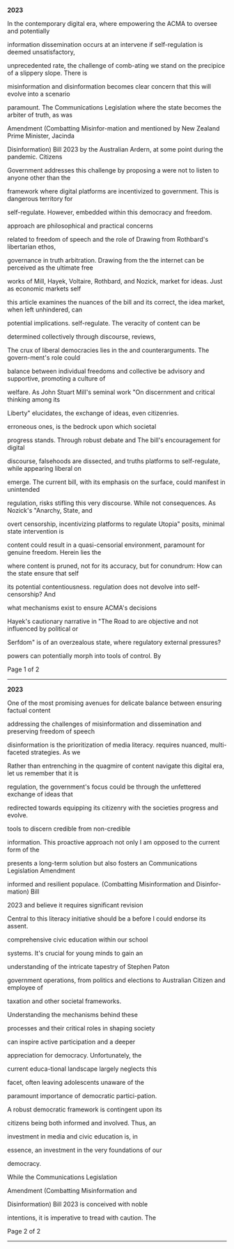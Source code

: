 **2023**

In the contemporary digital era, where empowering the ACMA to oversee and potentially

information dissemination occurs at an intervene if self-regulation is deemed unsatisfactory,

unprecedented rate, the challenge of comb-ating we stand on the precipice of a slippery slope. There is

misinformation and disinformation becomes clear concern that this will evolve into a scenario

paramount. The Communications Legislation where the state becomes the arbiter of truth, as was

Amendment (Combatting Misinfor-mation and mentioned by New Zealand Prime Minister, Jacinda

Disinformation) Bill 2023 by the Australian Ardern, at some point during the pandemic. Citizens

Government addresses this challenge by proposing a were not to listen to anyone other than the

framework where digital platforms are incentivized to government. This is dangerous territory for

self-regulate. However, embedded within this democracy and freedom.

approach are philosophical and practical concerns

related to freedom of speech and the role of Drawing from Rothbard's libertarian ethos,

governance in truth arbitration. Drawing from the the internet can be perceived as the ultimate free

works of Mill, Hayek, Voltaire, Rothbard, and Nozick, market for ideas. Just as economic markets self­

this article examines the nuances of the bill and its correct, the idea market, when left unhindered, can

potential implications. self-regulate. The veracity of content can be

determined collectively through discourse, reviews,

The crux of liberal democracies lies in the and counterarguments. The govern-ment's role could

balance between individual freedoms and collective be advisory and supportive, promoting a culture of

welfare. As John Stuart Mill's seminal work "On discernment and critical thinking among its

Liberty" elucidates, the exchange of ideas, even citizenries.

erroneous ones, is the bedrock upon which societal

progress stands. Through robust debate and The bill's encouragement for digital

discourse, falsehoods are dissected, and truths platforms to self-regulate, while appearing liberal on

emerge. The current bill, with its emphasis on the surface, could manifest in unintended

regulation, risks stifling this very discourse. While not consequences. As Nozick's "Anarchy, State, and

overt censorship, incentivizing platforms to regulate Utopia" posits, minimal state intervention is

content could result in a quasi-censorial environment, paramount for genuine freedom. Herein lies the

where content is pruned, not for its accuracy, but for conundrum: How can the state ensure that self­

its potential contentiousness. regulation does not devolve into self-censorship? And

what mechanisms exist to ensure ACMA's decisions

Hayek's cautionary narrative in "The Road to are objective and not influenced by political or

Serfdom" is of an overzealous state, where regulatory external pressures?

powers can potentially morph into tools of control. By

Page 1 of 2


-----

**2023**

One of the most promising avenues for delicate balance between ensuring factual content

addressing the challenges of misinformation and dissemination and preserving freedom of speech

disinformation is the prioritization of media literacy. requires nuanced, multi-faceted strategies. As we

Rather than entrenching in the quagmire of content navigate this digital era, let us remember that it is

regulation, the government's focus could be through the unfettered exchange of ideas that

redirected towards equipping its citizenry with the societies progress and evolve.

tools to discern credible from non-credible

information. This proactive approach not only I am opposed to the current form of the

presents a long-term solution but also fosters an Communications Legislation Amendment

informed and resilient populace. (Combatting Misinformation and Disinfor-mation) Bill

2023 and believe it requires significant revision

Central to this literacy initiative should be a before I could endorse its assent.

comprehensive civic education within our school

systems. It's crucial for young minds to gain an

understanding of the intricate tapestry of Stephen Paton

government operations, from politics and elections to Australian Citizen and employee of

taxation and other societal frameworks.

Understanding the mechanisms behind these

processes and their critical roles in shaping society

can inspire active participation and a deeper

appreciation for democracy. Unfortunately, the

current educa-tional landscape largely neglects this

facet, often leaving adolescents unaware of the

paramount importance of democratic partici-pation.

A robust democratic framework is contingent upon its

citizens being both informed and involved. Thus, an

investment in media and civic education is, in

essence, an investment in the very foundations of our

democracy.

While the Communications Legislation

Amendment (Combatting Misinformation and

Disinformation) Bill 2023 is conceived with noble

intentions, it is imperative to tread with caution. The

Page 2 of 2


-----

